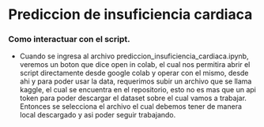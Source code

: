 # Prediccion de insuficiencia cardiaca

### Como interactuar con el script. 

- Cuando se ingresa al archivo prediccion_insuficiencia_cardiaca.ipynb, veremos un boton que dice open in colab, el cual nos permitira abrir el script directamente desde google colab y operar con el mismo, desde ahi y para poder usar la data, requerimos subir un archivo que se llama kaggle, el cual se encuentra en el repositorio, esto no es mas que un api token para poder descargar el dataset sobre el cual vamos a trabajar. Entonces se selecciona el archivo el cual debemos tener de manera local descargado y asi poder seguir trabajando.

